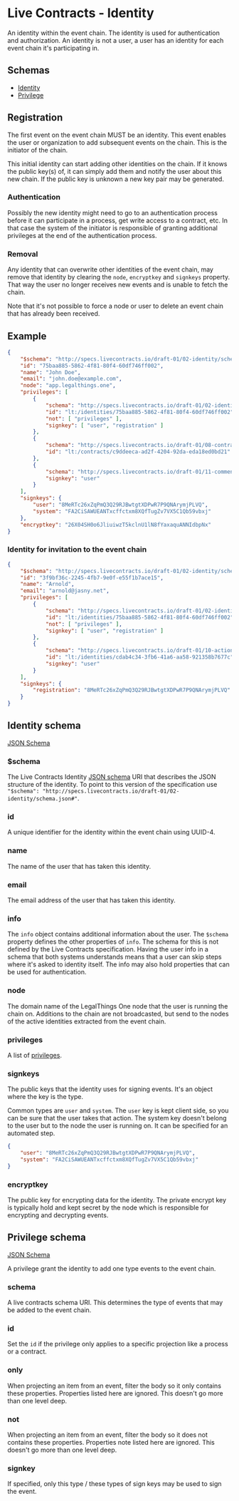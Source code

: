# Live Contracts - Identity

An identity within the event chain. The identity is used for authentication and authorization. An identity is not a
user, a user has an identity for each event chain it's participating in.

## Schemas

* [Identity](#identity-schema)
* [Privilege](#privilege-schema)

## Registration

The first event on the event chain MUST be an identity. This event enables the user or organization to add subsequent
events on the chain. This is the initiator of the chain.

This initial identity can start adding other identities on the chain. If it knows the public key(s) of, it can simply
add them and notify the user about this new chain. If the public key is unknown a new key pair may be generated.

### Authentication

Possibly the new identity might need to go to an authentication process before it can participate in a process, get
write access to a contract, etc. In that case the system of the initiator is responsible of granting additional
privileges at the end of the authentication process.

### Removal

Any identity that can overwrite other identities of the event chain, may remove that identity by clearing the
`node`, `encryptkey` and `signkeys` property. That way the user no longer receives new events and is unable to fetch
the chain.

Note that it's not possible to force a node or user to delete an event chain that has already been received.

## Example

```json
{
    "$schema": "http://specs.livecontracts.io/draft-01/02-identity/schema.json#",
    "id": "75baa885-5862-4f81-80f4-60df746ff002",
    "name": "John Doe",
    "email": "john.doe@example.com",
    "node": "app.legalthings.one",
    "privileges": [
        {
            "schema": "http://specs.livecontracts.io/draft-01/02-identity/schema.json#",
            "id": "lt:/identities/75baa885-5862-4f81-80f4-60df746ff002",
            "not": [ "privileges" ],
            "signkey": [ "user", "registration" ]
        },
        {
            "schema": "http://specs.livecontracts.io/draft-01/08-contract/schema.json#",
            "id": "lt:/contracts/c9ddeeca-ad2f-4204-92da-eda18ed0bd21"
        },
        {
            "schema": "http://specs.livecontracts.io/draft-01/11-comment/schema.json#",
            "signkey": "user"
        }
    ],
    "signkeys": {
        "user": "8MeRTc26xZqPmQ3Q29RJBwtgtXDPwR7P9QNArymjPLVQ",
        "system": "FA2CiSAWUEANTxcffctxm8XQfTugZv7VX5C1Qb59vbxj"
    },
    "encryptkey": "26X04SH0o6JliuiwzT5kclnU1lN8fYaxaquANNIdbpNx"
}
```

### Identity for invitation to the event chain

```json
{
    "$schema": "http://specs.livecontracts.io/draft-01/02-identity/schema.json#",
    "id": "3f9bf36c-2245-4fb7-9e0f-e55f1b7ace15",
    "name": "Arnold",
    "email": "arnold@jasny.net",
    "privileges": [
        {
            "schema": "http://specs.livecontracts.io/draft-01/02-identity/schema.json#",
            "id": "lt:/identities/75baa885-5862-4f81-80f4-60df746ff002",
            "not": [ "privileges" ],
            "signkey": [ "user", "registration" ]
        },
        {
            "schema": "http://specs.livecontracts.io/draft-01/10-action/schema.json#",
            "id": "lt:/identities/cdab4c34-3fb6-41a6-aa58-921358b7677c",
            "signkey": "user"
        }
    ],
    "signkeys": {
        "registration": "8MeRTc26xZqPmQ3Q29RJBwtgtXDPwR7P9QNArymjPLVQ"
    }
}
```

## Identity schema

[JSON Schema](http://specs.livecontracts.io/draft-01/02-identity/schema.json#)

### $schema

The Live Contracts Identity [JSON schema](http://json-schema.org) URI that describes the JSON structure of the identity.
To point to this version of the specification use `"$schema": "http://specs.livecontracts.io/draft-01/02-identity/schema.json#"`.

### id

A unique identifier for the identity within the event chain using UUID-4.

### name

The name of the user that has taken this identity.

### email

The email address of the user that has taken this identity.

### info

The `info` object contains additional information about the user. The `$schema` property defines the other properties
of `info`. The schema for this is not defined by the Live Contracts specification. Having the user info in a schema that
both systems understands means that a user can skip steps where it's asked to identity itself. The info may also hold
properties that can be used for authentication.

### node

The domain name of the LegalThings One node that the user is running the chain on. Additions to the chain are not
broadcasted, but send to the nodes of the active identities extracted from the event chain.

### privileges

A list of [privileges](#privilege).

### signkeys

The public keys that the identity uses for signing events. It's an object where the key is the type.

Common types are `user` and `system`. The `user` key is kept client side, so you can be sure that the user takes that
action. The system key doesn't belong to the user but to the node the user is running on. It can be specified for an
automated step.

```json
{
    "user": "8MeRTc26xZqPmQ3Q29RJBwtgtXDPwR7P9QNArymjPLVQ",
    "system": "FA2CiSAWUEANTxcffctxm8XQfTugZv7VX5C1Qb59vbxj"
}
```

### encryptkey

The public key for encrypting data for the identity. The private encrypt key is typically hold and kept secret by the
node which is responsible for encrypting and decrypting events.

## Privilege schema

[JSON Schema](http://specs.livecontracts.io/draft-01/02-identity/schema.json#privilege)

A privilege grant the identity to add one type events to the event chain.

### schema

A live contracts schema URI. This determines the type of events that may be added to the event chain.

### id

Set the `id` if the privilege only applies to a specific projection like a process or a contract.

### only

When projecting an item from an event, filter the body so it only contains these properties. Properties listed here
are ignored. This doesn't go more than one level deep.

### not

When projecting an item from an event, filter the body so it does not contains these properties. Properties note listed
here are ignored. This doesn't go more than one level deep.

### signkey

If specified, only this type / these types of sign keys may be used to sign the event.
